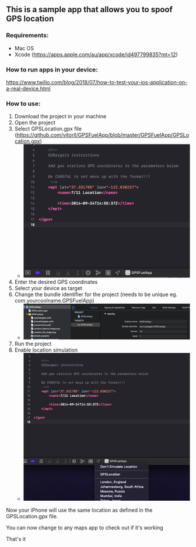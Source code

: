 ## This is a sample app that allows you to spoof GPS location

### Requirements:

- Mac OS
- Xcode (https://apps.apple.com/au/app/xcode/id497799835?mt=12)

### How to run apps in your device:

https://www.twilio.com/blog/2018/07/how-to-test-your-ios-application-on-a-real-device.html

### How to use:

1. Download the project in your machine
2. Open the project
3. Select GPSLocation.gpx file (https://github.com/vitorll/GPSFuelApp/blob/master/GPSFuelApp/GPSLocation.gpx)	
	- ![location_file_image](GPSFuelApp/location_file_image.png)
4. Enter the desired GPS coordinates
5. Select your device as target
6. Change the bundle identifier for the project (needs to be unique eg. com.yourcoolname.GPSFuelApp)
	- ![bundle_identifier](GPSFuelApp/bundle_identifier.png)
7. Run the project
8. Enable location simulation	
	- ![location_feature_image](GPSFuelApp/location_feature_image.png)

Now your iPhone will use the same location as defined in the GPSLocation.gpx file. 

You can now change to any maps app to check out if it's working

That's it
